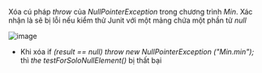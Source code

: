 Xóa cú pháp *throw* của *NullPointerException* trong chương trình *Min*. Xác nhận là sẽ bị lỗi nếu kiểm thử Junit với một mảng chứa một phần tử *null*

![image](https://user-images.githubusercontent.com/48431650/93157500-8df19000-f734-11ea-8dbc-a4d59c24b742.png)

*	Khi xóa if *(result == null) throw new NullPointerException ("Min.min");* thì *the testForSoloNullElement()* bị thất bại
